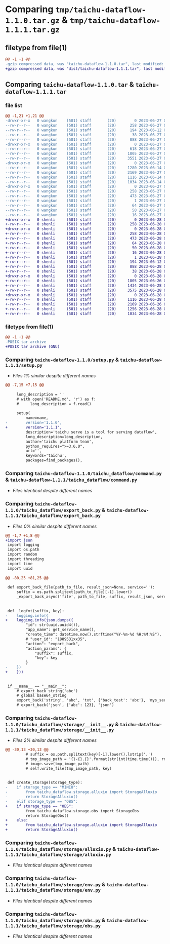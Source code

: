 # Comparing `tmp/taichu-dataflow-1.1.0.tar.gz` & `tmp/taichu-dataflow-1.1.1.tar.gz`

## filetype from file(1)

```diff
@@ -1 +1 @@
-gzip compressed data, was "taichu-dataflow-1.1.0.tar", last modified: Tue Jun 27 01:51:43 2023, max compression
+gzip compressed data, was "dist/taichu-dataflow-1.1.1.tar", last modified: Wed Jun 28 06:53:32 2023, max compression
```

## Comparing `taichu-dataflow-1.1.0.tar` & `taichu-dataflow-1.1.1.tar`

### file list

```diff
@@ -1,21 +1,21 @@
-drwxr-xr-x   0 wangkun    (501) staff       (20)        0 2023-06-27 01:51:43.910223 taichu-dataflow-1.1.0/
--rw-r--r--   0 wangkun    (501) staff       (20)      258 2023-06-27 01:51:43.909976 taichu-dataflow-1.1.0/PKG-INFO
--rw-r--r--   0 wangkun    (501) staff       (20)      194 2023-06-12 02:53:15.000000 taichu-dataflow-1.1.0/README.md
--rw-r--r--   0 wangkun    (501) staff       (20)       38 2023-06-27 01:51:43.910305 taichu-dataflow-1.1.0/setup.cfg
--rw-r--r--   0 wangkun    (501) staff       (20)      888 2023-06-27 01:51:41.000000 taichu-dataflow-1.1.0/setup.py
-drwxr-xr-x   0 wangkun    (501) staff       (20)        0 2023-06-27 01:51:43.906698 taichu-dataflow-1.1.0/taichu_dataflow/
--rw-r--r--   0 wangkun    (501) staff       (20)      618 2023-06-27 01:48:41.000000 taichu-dataflow-1.1.0/taichu_dataflow/__init__.py
--rw-r--r--   0 wangkun    (501) staff       (20)     1805 2023-06-27 01:48:41.000000 taichu-dataflow-1.1.0/taichu_dataflow/command.py
--rw-r--r--   0 wangkun    (501) staff       (20)     3551 2023-06-27 01:48:41.000000 taichu-dataflow-1.1.0/taichu_dataflow/export_back.py
-drwxr-xr-x   0 wangkun    (501) staff       (20)        0 2023-06-27 01:51:43.909619 taichu-dataflow-1.1.0/taichu_dataflow/storage/
--rw-r--r--   0 wangkun    (501) staff       (20)     1280 2023-06-14 03:15:36.000000 taichu-dataflow-1.1.0/taichu_dataflow/storage/__init__.py
--rw-r--r--   0 wangkun    (501) staff       (20)     2169 2023-06-27 01:48:41.000000 taichu-dataflow-1.1.0/taichu_dataflow/storage/alluxio.py
--rw-r--r--   0 wangkun    (501) staff       (20)     1116 2023-06-14 01:52:14.000000 taichu-dataflow-1.1.0/taichu_dataflow/storage/env.py
--rw-r--r--   0 wangkun    (501) staff       (20)     1034 2023-06-14 03:08:02.000000 taichu-dataflow-1.1.0/taichu_dataflow/storage/obs.py
-drwxr-xr-x   0 wangkun    (501) staff       (20)        0 2023-06-27 01:51:43.908528 taichu-dataflow-1.1.0/taichu_dataflow.egg-info/
--rw-r--r--   0 wangkun    (501) staff       (20)      258 2023-06-27 01:51:43.000000 taichu-dataflow-1.1.0/taichu_dataflow.egg-info/PKG-INFO
--rw-r--r--   0 wangkun    (501) staff       (20)      473 2023-06-27 01:51:43.000000 taichu-dataflow-1.1.0/taichu_dataflow.egg-info/SOURCES.txt
--rw-r--r--   0 wangkun    (501) staff       (20)        1 2023-06-27 01:51:43.000000 taichu-dataflow-1.1.0/taichu_dataflow.egg-info/dependency_links.txt
--rw-r--r--   0 wangkun    (501) staff       (20)       64 2023-06-27 01:51:43.000000 taichu-dataflow-1.1.0/taichu_dataflow.egg-info/entry_points.txt
--rw-r--r--   0 wangkun    (501) staff       (20)       50 2023-06-27 01:51:43.000000 taichu-dataflow-1.1.0/taichu_dataflow.egg-info/requires.txt
--rw-r--r--   0 wangkun    (501) staff       (20)       16 2023-06-27 01:51:43.000000 taichu-dataflow-1.1.0/taichu_dataflow.egg-info/top_level.txt
+drwxr-xr-x   0 shenli     (501) staff       (20)        0 2023-06-28 06:53:32.000000 taichu-dataflow-1.1.1/
+-rw-r--r--   0 shenli     (501) staff       (20)      258 2023-06-28 06:53:32.000000 taichu-dataflow-1.1.1/PKG-INFO
+drwxr-xr-x   0 shenli     (501) staff       (20)        0 2023-06-28 06:53:32.000000 taichu-dataflow-1.1.1/taichu_dataflow.egg-info/
+-rw-r--r--   0 shenli     (501) staff       (20)      258 2023-06-28 06:53:31.000000 taichu-dataflow-1.1.1/taichu_dataflow.egg-info/PKG-INFO
+-rw-r--r--   0 shenli     (501) staff       (20)      473 2023-06-28 06:53:31.000000 taichu-dataflow-1.1.1/taichu_dataflow.egg-info/SOURCES.txt
+-rw-r--r--   0 shenli     (501) staff       (20)       64 2023-06-28 06:53:31.000000 taichu-dataflow-1.1.1/taichu_dataflow.egg-info/entry_points.txt
+-rw-r--r--   0 shenli     (501) staff       (20)       50 2023-06-28 06:53:31.000000 taichu-dataflow-1.1.1/taichu_dataflow.egg-info/requires.txt
+-rw-r--r--   0 shenli     (501) staff       (20)       16 2023-06-28 06:53:31.000000 taichu-dataflow-1.1.1/taichu_dataflow.egg-info/top_level.txt
+-rw-r--r--   0 shenli     (501) staff       (20)        1 2023-06-28 06:53:31.000000 taichu-dataflow-1.1.1/taichu_dataflow.egg-info/dependency_links.txt
+-rw-r--r--   0 shenli     (501) staff       (20)      194 2023-06-12 03:14:29.000000 taichu-dataflow-1.1.1/README.md
+-rw-r--r--   0 shenli     (501) staff       (20)      888 2023-06-28 06:52:56.000000 taichu-dataflow-1.1.1/setup.py
+-rw-r--r--   0 shenli     (501) staff       (20)       38 2023-06-28 06:53:32.000000 taichu-dataflow-1.1.1/setup.cfg
+drwxr-xr-x   0 shenli     (501) staff       (20)        0 2023-06-28 06:53:32.000000 taichu-dataflow-1.1.1/taichu_dataflow/
+-rw-r--r--   0 shenli     (501) staff       (20)     1805 2023-06-26 06:38:12.000000 taichu-dataflow-1.1.1/taichu_dataflow/command.py
+-rw-r--r--   0 shenli     (501) staff       (20)     1434 2023-06-28 06:50:26.000000 taichu-dataflow-1.1.1/taichu_dataflow/__init__.py
+-rw-r--r--   0 shenli     (501) staff       (20)     3575 2023-06-28 06:51:11.000000 taichu-dataflow-1.1.1/taichu_dataflow/export_back.py
+drwxr-xr-x   0 shenli     (501) staff       (20)        0 2023-06-28 06:53:32.000000 taichu-dataflow-1.1.1/taichu_dataflow/storage/
+-rw-r--r--   0 shenli     (501) staff       (20)     1116 2023-06-28 06:51:41.000000 taichu-dataflow-1.1.1/taichu_dataflow/storage/env.py
+-rw-r--r--   0 shenli     (501) staff       (20)     2169 2023-06-26 06:38:12.000000 taichu-dataflow-1.1.1/taichu_dataflow/storage/alluxio.py
+-rw-r--r--   0 shenli     (501) staff       (20)     1256 2023-06-28 06:52:15.000000 taichu-dataflow-1.1.1/taichu_dataflow/storage/__init__.py
+-rw-r--r--   0 shenli     (501) staff       (20)     1034 2023-06-28 06:52:43.000000 taichu-dataflow-1.1.1/taichu_dataflow/storage/obs.py
```

### filetype from file(1)

```diff
@@ -1 +1 @@
-POSIX tar archive
+POSIX tar archive (GNU)
```

### Comparing `taichu-dataflow-1.1.0/setup.py` & `taichu-dataflow-1.1.1/setup.py`

 * *Files 1% similar despite different names*

```diff
@@ -7,15 +7,15 @@
 
     long_description = ''
     # with open('README.md', 'r') as f:
     #     long_description = f.read()
 
     setup(
         name=name,
-        version='1.1.0',
+        version='1.1.1',
         description='taichu serve is a tool for serving dataflow',
         long_description=long_description,
         author='taichu platform team',
         python_requires=">=3.6.0",
         url='',
         keywords='taichu',
         packages=find_packages(),
```

### Comparing `taichu-dataflow-1.1.0/taichu_dataflow/command.py` & `taichu-dataflow-1.1.1/taichu_dataflow/command.py`

 * *Files identical despite different names*

### Comparing `taichu-dataflow-1.1.0/taichu_dataflow/export_back.py` & `taichu-dataflow-1.1.1/taichu_dataflow/export_back.py`

 * *Files 0% similar despite different names*

```diff
@@ -1,7 +1,8 @@
+import json
 import logging
 import os.path
 import random
 import threading
 import time
 import uuid
 
@@ -80,25 +81,25 @@
 
 def export_back_file(path_to_file, result_json=None, service=''):
     suffix = os.path.splitext(path_to_file)[-1].lower()
     _export_back_async('file', path_to_file, suffix, result_json, service)
 
 
 def _logfmt(suffix, key):
-    logging.info({
+    logging.info(json.dumps({
         "id": str(uuid.uuid4()),
         "app_name": get_service_name(),
         "create_time": datetime.now().strftime("%Y-%m-%d %H:%M:%S"),
         # "user_id": "1889531xx35",
         "action": "export_back",
         "action_params": {
             "suffix": suffix,
             "key": key
         }
-    })
+    }))
 
 
 if __name__ == "__main__":
     # export_back_string('abc')
     # global base64_string
     export_back('string', 'abc', 'txt', {'back_test': 'abc'}, 'mys_service')
     # export_back('json', {'abc': 123}, 'json')
```

### Comparing `taichu-dataflow-1.1.0/taichu_dataflow/storage/__init__.py` & `taichu-dataflow-1.1.1/taichu_dataflow/storage/__init__.py`

 * *Files 2% similar despite different names*

```diff
@@ -30,13 +30,13 @@
         # suffix = os.path.splitext(key)[-1].lower().lstrip('.')
         # tmp_image_path = '{}-{}.{}'.format(str(int(time.time())), rnd_number, suffix)
         # image.save(tmp_image_path)
         # self.write_file(tmp_image_path, key)
 
 
 def create_storage(storage_type):
-    if storage_type == "MINIO":
-        from taichu_dataflow.storage.alluxio import StorageAlluxio
-        return StorageAlluxio()
-    elif storage_type == "OBS":
+    if storage_type == "OBS":
         from taichu_dataflow.storage.obs import StorageObs
         return StorageObs()
+    else:
+        from taichu_dataflow.storage.alluxio import StorageAlluxio
+        return StorageAlluxio()
```

### Comparing `taichu-dataflow-1.1.0/taichu_dataflow/storage/alluxio.py` & `taichu-dataflow-1.1.1/taichu_dataflow/storage/alluxio.py`

 * *Files identical despite different names*

### Comparing `taichu-dataflow-1.1.0/taichu_dataflow/storage/env.py` & `taichu-dataflow-1.1.1/taichu_dataflow/storage/env.py`

 * *Files identical despite different names*

### Comparing `taichu-dataflow-1.1.0/taichu_dataflow/storage/obs.py` & `taichu-dataflow-1.1.1/taichu_dataflow/storage/obs.py`

 * *Files identical despite different names*

